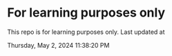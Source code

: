 # For learning purposes only
This repo is for learning purposes only.
Last updated at

Thursday, May 2, 2024 11:38:20 PM

